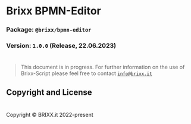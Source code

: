 # Brixx BPMN-Editor

### Package: `@brixx/bpmn-editor`

### Version: `1.0.0` (Release, 22.06.2023)

#

> This document is in progress. For further information on the use of Brixx-Script please feel free to contact [`info@brixx.it`](info@brixx.it)

## Copyright and License

#

Copyright © BRIXX.it 2022-present